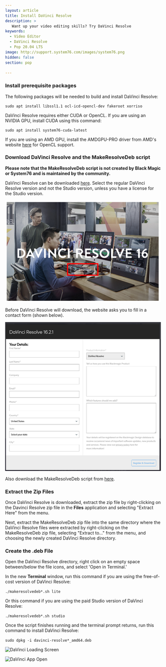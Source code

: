 ```yaml
---
layout: article
title: Install DaVinci Resolve
description: >
   Want up your video editing skills? Try DaVinci Resolve
keywords:
  - Video Editor
  - DaVinci Resolve
  - Pop 20.04 LTS
image: http://support.system76.com/images/system76.png
hidden: false
section: pop

---
```


### Install prerequisite packages

The following packages will be needed to build and install DaVinci Resolve:

```
sudo apt install libssl1.1 ocl-icd-opencl-dev fakeroot xorriso
```

DaVinci Resolve requires either CUDA or OpenCL. If you are using an NVIDIA GPU, install CUDA using this command:

```
sudo apt install system76-cuda-latest
```

If you are using an AMD GPU, install the AMDGPU-PRO driver from AMD's website [here](https://www.amd.com/en/support) for OpenCL support.

### Download DaVinci Resolve and the MakeResolveDeb script

**Please note that the MakeResolveDeb script is not created by Black Magic or System76 and is maintained by the community.**

DaVinci Resolve can be downloaded [here](https://www.blackmagicdesign.com/products/davinciresolve/). Select the regular DaVinci Resolve version and not the Studio version, unless you have a license for the Studio version.

![Download button](/images/davinci-resolve/davinci-resolve-download.png)

Before DaVinci Resolve will download, the website asks you to fill in a contact form (shown below).

![Questions for download](/images/davinci-resolve/davinci-resolve-questions.png)

Also download the MakeResolveDeb script from [here](http://www.danieltufvesson.com/makeresolvedeb).

### Extract the Zip Files

Once DaVinci Resolve is downloaded, extract the zip file by right-clicking on the Davinci Resolve zip file in the **Files** application and selecting "Extract Here" from the menu.

Next, extract the MakeResolveDeb zip file into the same directory where the DaVinci Resolve files were extracted by right-clicking on the MakeResolveDeb zip file, selecting "Extract to..." from the menu, and choosing the newly created DaVinci Resolve directory.

### Create the .deb File

Open the DaVinci Resolve directory, right click on an empty space between/below the file icons, and select 'Open in Terminal.'

In the new **Terminal** window, run this command if you are using the free-of-cost version of DaVinci Resolve:

```./makeresolvedeb*.sh lite```

Or this command if you are using the paid Studio version of DaVinci Resolve:

```./makeresolvedeb*.sh studio```

Once the script finishes running and the terminal prompt returns, run this command to install DaVinci Resolve:

```sudo dpkg -i davinci-resolve*_amd64.deb```

![DaVinci Loading Screen](/images/davinci-resolve/davinci-loading-screen.png)

![DaVinci App Open](/images/davinci-resolve/davinci-app-open.png)
